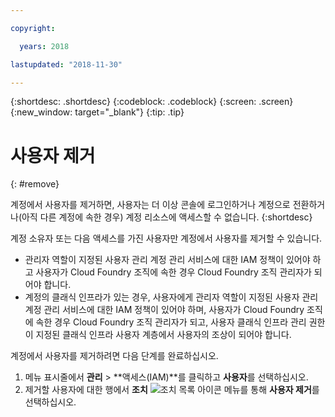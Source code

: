 ```yaml
---

copyright:

  years: 2018

lastupdated: "2018-11-30"

---
```


{:shortdesc: .shortdesc}
{:codeblock: .codeblock}
{:screen: .screen}
{:new_window: target="_blank"}
{:tip: .tip}

# 사용자 제거
{: #remove}

계정에서 사용자를 제거하면, 사용자는 더 이상 콘솔에 로그인하거나 계정으로 전환하거나(아직 다른 계정에 속한 경우) 계정 리소스에 액세스할 수 없습니다.
{:shortdesc}

계정 소유자 또는 다음 액세스를 가진 사용자만 계정에서 사용자를 제거할 수 있습니다.

* 관리자 역할이 지정된 사용자 관리 계정 관리 서비스에 대한 IAM 정책이 있어야 하고 사용자가 Cloud Foundry 조직에 속한 경우 Cloud Foundry 조직 관리자가 되어야 합니다.
* 계정의 클래식 인프라가 있는 경우, 사용자에게 관리자 역할이 지정된 사용자 관리 계정 관리 서비스에 대한 IAM 정책이 있어야 하며, 사용자가 Cloud Foundry 조직에 속한 경우 Cloud Foundry 조직 관리자가 되고, 사용자 클래식 인프라 관리 권한이 지정된 클래식 인프라 사용자 계층에서 사용자의 조상이 되어야 합니다.

계정에서 사용자를 제거하려면 다음 단계를 완료하십시오.

1. 메뉴 표시줄에서 **관리** &gt; **액세스(IAM)**를 클릭하고 **사용자**를 선택하십시오.
2. 제거할 사용자에 대한 행에서 **조치** ![조치 목록 아이콘](../icons/action-menu-icon.svg) 메뉴를 통해 **사용자 제거**를 선택하십시오.
